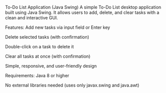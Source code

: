 To-Do List Application (Java Swing)
A simple To-Do List desktop application built using Java Swing. It allows users to add, delete, and clear tasks with a clean and interactive GUI.

Features:
Add new tasks via input field or Enter key

Delete selected tasks (with confirmation)

Double-click on a task to delete it

Clear all tasks at once (with confirmation)

Simple, responsive, and user-friendly design

Requirements:
Java 8 or higher

No external libraries needed (uses only javax.swing and java.awt)

